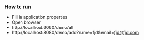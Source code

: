 ### How to run
* Fill in application.properties
* Open browser
* http://localhost:8080/demo/all
* http://localhost:8080/demo/add?name=fjd&email=fjd@fjd.com
